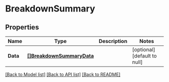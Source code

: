 # BreakdownSummary

## Properties
Name | Type | Description | Notes
------------ | ------------- | ------------- | -------------
**Data** | [**[]BreakdownSummaryData**](BreakdownSummary_data.md) |  | [optional] [default to null]

[[Back to Model list]](../README.md#documentation-for-models) [[Back to API list]](../README.md#documentation-for-api-endpoints) [[Back to README]](../README.md)


